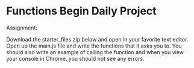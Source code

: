 # Functions Begin Daily Project

Assignment: 

Download the starter_files zip below and open in your favorite text editor. Open up the main.js file and write 
the functions that it asks you to. You should also write an example of calling the function and when you view your console 
in Chrome, you should not see any errors.

